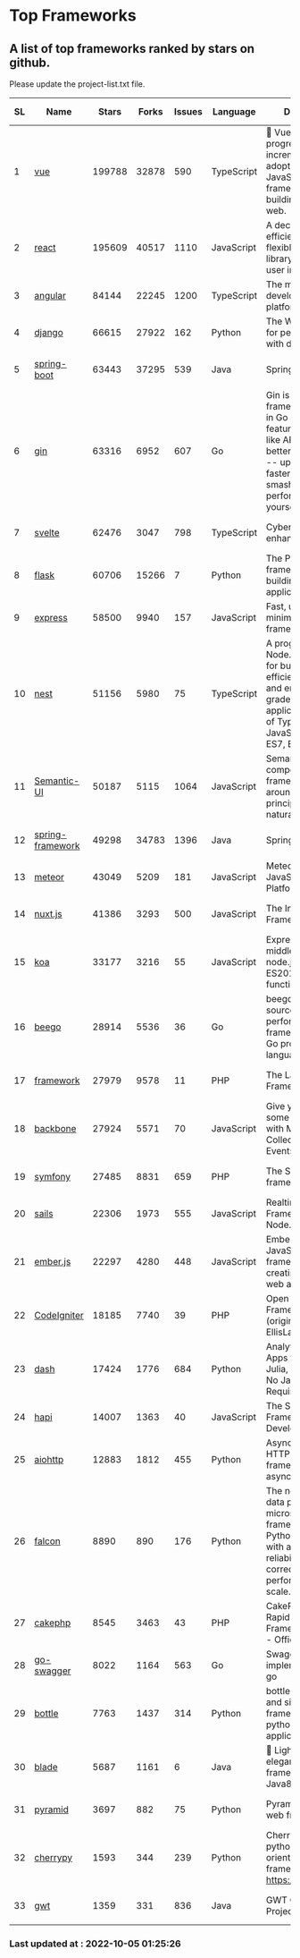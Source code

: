 # Top Frameworks
## A list of top frameworks ranked by stars on github.  
Please update the project-list.txt file.

| SL| Name  | Stars| Forks| Issues | Language | Description | Last Commit |
| --| ------| -----| ---- | ------ | -------- | ----------- | ----------- |
| 1 | [vue](https://github.com/vuejs/vue) | 199788 | 32878 | 590 | TypeScript | 🖖 Vue.js is a progressive, incrementally-adoptable JavaScript framework for building UI on the web. | 2022-09-01 06:31:31 |
| 2 | [react](https://github.com/facebook/react) | 195609 | 40517 | 1110 | JavaScript | A declarative, efficient, and flexible JavaScript library for building user interfaces. | 2022-10-04 23:11:15 |
| 3 | [angular](https://github.com/angular/angular) | 84144 | 22245 | 1200 | TypeScript | The modern web developer’s platform | 2022-10-04 23:21:35 |
| 4 | [django](https://github.com/django/django) | 66615 | 27922 | 162 | Python | The Web framework for perfectionists with deadlines. | 2022-10-04 10:29:37 |
| 5 | [spring-boot](https://github.com/spring-projects/spring-boot) | 63443 | 37295 | 539 | Java | Spring Boot | 2022-10-04 16:09:22 |
| 6 | [gin](https://github.com/gin-gonic/gin) | 63316 | 6952 | 607 | Go | Gin is a HTTP web framework written in Go (Golang). It features a Martini-like API with much better performance -- up to 40 times faster. If you need smashing performance, get yourself some Gin. | 2022-09-20 06:44:55 |
| 7 | [svelte](https://github.com/sveltejs/svelte) | 62476 | 3047 | 798 | TypeScript | Cybernetically enhanced web apps | 2022-10-03 21:34:10 |
| 8 | [flask](https://github.com/pallets/flask) | 60706 | 15266 | 7 | Python | The Python micro framework for building web applications. | 2022-09-18 11:53:47 |
| 9 | [express](https://github.com/expressjs/express) | 58500 | 9940 | 157 | JavaScript | Fast, unopinionated, minimalist web framework for node. | 2022-08-20 01:12:14 |
| 10 | [nest](https://github.com/nestjs/nest) | 51156 | 5980 | 75 | TypeScript | A progressive Node.js framework for building efficient, scalable, and enterprise-grade server-side applications on top of TypeScript & JavaScript (ES6, ES7, ES8) 🚀 | 2022-10-04 07:33:20 |
| 11 | [Semantic-UI](https://github.com/Semantic-Org/Semantic-UI) | 50187 | 5115 | 1064 | JavaScript | Semantic is a UI component framework based around useful principles from natural language. | 2022-09-12 16:12:52 |
| 12 | [spring-framework](https://github.com/spring-projects/spring-framework) | 49298 | 34783 | 1396 | Java | Spring Framework | 2022-10-04 14:54:44 |
| 13 | [meteor](https://github.com/meteor/meteor) | 43049 | 5209 | 181 | JavaScript | Meteor, the JavaScript App Platform | 2022-09-30 18:47:59 |
| 14 | [nuxt.js](https://github.com/nuxt/nuxt.js) | 41386 | 3293 | 500 | JavaScript | The Intuitive Vue(2) Framework | 2022-09-05 13:31:52 |
| 15 | [koa](https://github.com/koajs/koa) | 33177 | 3216 | 55 | JavaScript | Expressive middleware for node.js using ES2017 async functions | 2022-10-04 16:16:08 |
| 16 | [beego](https://github.com/beego/beego) | 28914 | 5536 | 36 | Go | beego is an open-source, high-performance web framework for the Go programming language. | 2022-09-14 08:37:19 |
| 17 | [framework](https://github.com/laravel/framework) | 27979 | 9578 | 11 | PHP | The Laravel Framework. | 2022-10-04 18:52:44 |
| 18 | [backbone](https://github.com/jashkenas/backbone) | 27924 | 5571 | 70 | JavaScript | Give your JS App some Backbone with Models, Views, Collections, and Events | 2022-08-23 08:30:45 |
| 19 | [symfony](https://github.com/symfony/symfony) | 27485 | 8831 | 659 | PHP | The Symfony PHP framework | 2022-10-02 10:47:52 |
| 20 | [sails](https://github.com/balderdashy/sails) | 22306 | 1973 | 555 | JavaScript | Realtime MVC Framework for Node.js | 2022-09-02 20:00:35 |
| 21 | [ember.js](https://github.com/emberjs/ember.js) | 22297 | 4280 | 448 | JavaScript | Ember.js - A JavaScript framework for creating ambitious web applications | 2022-10-03 19:32:10 |
| 22 | [CodeIgniter](https://github.com/bcit-ci/CodeIgniter) | 18185 | 7740 | 39 | PHP | Open Source PHP Framework (originally from EllisLab) | 2022-06-27 19:12:41 |
| 23 | [dash](https://github.com/plotly/dash) | 17424 | 1776 | 684 | Python | Analytical Web Apps for Python, R, Julia, and Jupyter. No JavaScript Required. | 2022-09-23 13:57:16 |
| 24 | [hapi](https://github.com/hapijs/hapi) | 14007 | 1363 | 40 | JavaScript | The Simple, Secure Framework Developers Trust | 2022-08-24 06:29:54 |
| 25 | [aiohttp](https://github.com/aio-libs/aiohttp) | 12883 | 1812 | 455 | Python | Asynchronous HTTP client/server framework for asyncio and Python | 2022-09-30 19:12:31 |
| 26 | [falcon](https://github.com/falconry/falcon) | 8890 | 890 | 176 | Python | The no-magic web data plane API and microservices framework for Python developers, with a focus on reliability, correctness, and performance at scale. | 2022-10-03 20:28:31 |
| 27 | [cakephp](https://github.com/cakephp/cakephp) | 8545 | 3463 | 43 | PHP | CakePHP: The Rapid Development Framework for PHP - Official Repository | 2022-10-02 17:14:00 |
| 28 | [go-swagger](https://github.com/go-swagger/go-swagger) | 8022 | 1164 | 563 | Go | Swagger 2.0 implementation for go | 2022-09-25 19:27:04 |
| 29 | [bottle](https://github.com/bottlepy/bottle) | 7763 | 1437 | 314 | Python | bottle.py is a fast and simple micro-framework for python web-applications. | 2022-09-05 15:24:52 |
| 30 | [blade](https://github.com/lets-blade/blade) | 5687 | 1161 | 6 | Java | :rocket: Lightning fast and elegant mvc framework for Java8 | 2022-05-10 12:38:06 |
| 31 | [pyramid](https://github.com/Pylons/pyramid) | 3697 | 882 | 75 | Python | Pyramid - A Python web framework | 2022-09-29 23:22:56 |
| 32 | [cherrypy](https://github.com/cherrypy/cherrypy) | 1593 | 344 | 239 | Python | CherryPy is a pythonic, object-oriented HTTP framework.      https://cherrypy.dev | 2022-07-17 20:36:25 |
| 33 | [gwt](https://github.com/gwtproject/gwt) | 1359 | 331 | 836 | Java | GWT Open Source Project | 2022-07-26 22:23:28 |

### Last updated at : 2022-10-05 01:25:26
